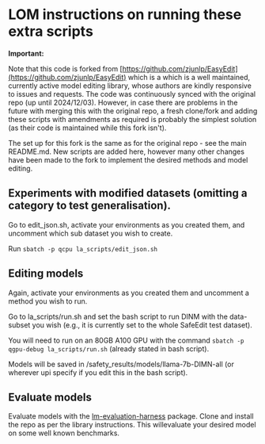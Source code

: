 # LOM instructions on running these extra scripts

**Important:** 

Note that this code is forked from [https://github.com/zjunlp/EasyEdit](https://github.com/zjunlp/EasyEdit) which is a which is a well maintained, currently active model editing library, whose authors are kindly responsive to issues and requests. 
The code was continuously synced with the original repo (up until 2024/12/03).
However, in case there are problems in the future with merging this with the original repo, a fresh clone/fork and adding these scripts with amendments as required is probably the simplest solution (as their code is maintained while this fork isn't).

The set up for this fork is the same as for the original repo - see the main README.md. 
New scripts are added here, however many other changes have been made to the fork to implement the desired methods and model editing.  


## Experiments with modified datasets (omitting a category to test generalisation). 
Go to edit_json.sh, activate your environments as you created them, and uncomment which sub dataset you wish to create. 

Run ``sbatch -p qcpu la_scripts/edit_json.sh``

## Editing models
Again, activate your environments as you created them and uncomment a method you wish to run. 

Go to la_scripts/run.sh and set the bash script to run DINM with the data-subset you wish (e.g., it is currently set to the whole SafeEdit test dataset). 

You will need to run on an 80GB A100 GPU with the command ``sbatch -p qgpu-debug la_scripts/run.sh`` (already stated in bash script).

Models will be saved in /safety_results/models/llama-7b-DIMN-all (or wherever upi specify if you edit this in the bash script). 

## Evaluate models
Evaluate models with the [lm-evaluation-harness](https://github.com/EleutherAI/lm-evaluation-harness) package. 
Clone and install the repo as per the library instructions. 
This willevaluate your desired model on some well known benchmarks. 


